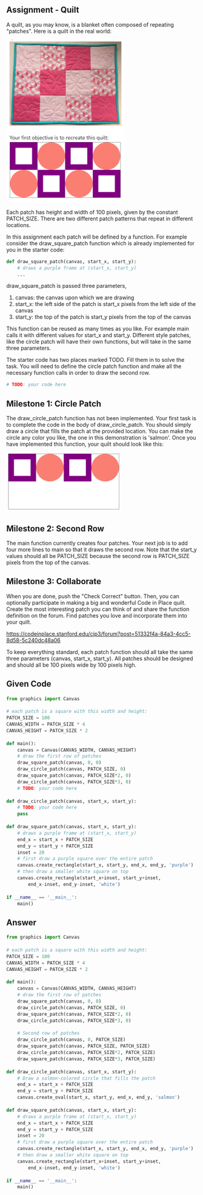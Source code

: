 ## Assignment - Quilt
A quilt, as you may know, is a blanket often composed of repeating "patches". Here is a quilt in the real world:

![alt text](Images/image11.png)

Each patch has height and width of 100 pixels, given by the constant PATCH_SIZE. There are two different patch patterns that repeat in different locations.

In this assignment each patch will be defined by a function. For example consider the draw_square_patch function which is already implemented for you in the starter code:

```python
def draw_square_patch(canvas, start_x, start_y):
    # draws a purple frame at (start_x, start_y)
    ...
```

draw_square_patch is passed three parameters, 
1. canvas: the canvas upon which we are drawing
2. start_x: the left side of the patch is start_x pixels from the left side of the canvas
3. start_y: the top of the patch is start_y pixels from the top of the canvas

This function can be reused as many times as you like. For example main calls it with different values for start_x and start_y. Different style patches, like the circle patch will have their own functions, but will take in the same three parameters.

The starter code has two places marked TODO. Fill them in to solve the task. You will need to define the circle patch function and make all the necessary function calls in order to draw the second row.

```python
# TODO: your code here
```

## Milestone 1: Circle Patch
The draw_circle_patch function has not been implemented. Your first task is to complete the code in the body of draw_circle_patch. You should simply draw a circle that fills the patch at the provided location. You can make the circle any color you like, the one in this demonstration is 'salmon'. Once you have implemented this function, your quilt should look like this:

![alt text](Images/image12.png)

## Milestone 2: Second Row
The main function currently creates four patches. Your next job is to add four more lines to main so that it draws the second row. Note that the start_y values should all be PATCH_SIZE because the second row is PATCH_SIZE pixels from the top of the canvas.

## Milestone 3: Collaborate
When you are done, push the "Check Correct" button. Then, you can optionally participate in making a big and wonderful Code in Place quilt. Create the most interesting patch you can think of and share the function definition on the forum. Find patches you love and incorporate them into your quilt. 

https://codeinplace.stanford.edu/cip3/forum?post=51332f4a-84a3-4cc5-8d58-5c240dc48a06 

To keep everything standard, each patch function should all take the same three parameters (canvas, start_x, start_y). All patches should be designed and should all be 100 pixels wide by 100 pixels high.

## Given Code
```python
from graphics import Canvas

# each patch is a square with this width and height:
PATCH_SIZE = 100
CANVAS_WIDTH = PATCH_SIZE * 4
CANVAS_HEIGHT = PATCH_SIZE * 2

def main():
    canvas = Canvas(CANVAS_WIDTH, CANVAS_HEIGHT)
    # draw the first row of patches
    draw_square_patch(canvas, 0, 0)
    draw_circle_patch(canvas, PATCH_SIZE, 0)
    draw_square_patch(canvas, PATCH_SIZE*2, 0)
    draw_circle_patch(canvas, PATCH_SIZE*3, 0)
    # TODO: your code here
    
def draw_circle_patch(canvas, start_x, start_y):
    # TODO: your code here
    pass

def draw_square_patch(canvas, start_x, start_y):
    # draws a purple frame at (start_x, start_y)
    end_x = start_x + PATCH_SIZE
    end_y = start_y + PATCH_SIZE
    inset = 20
    # first draw a purple square over the entire patch
    canvas.create_rectangle(start_x, start_y, end_x, end_y, 'purple')
    # then draw a smaller white square on top
    canvas.create_rectangle(start_x+inset, start_y+inset, 
        end_x-inset, end_y-inset, 'white')
    
if __name__ == '__main__':
    main()
```

## Answer
```python
from graphics import Canvas

# each patch is a square with this width and height:
PATCH_SIZE = 100
CANVAS_WIDTH = PATCH_SIZE * 4
CANVAS_HEIGHT = PATCH_SIZE * 2

def main():
    canvas = Canvas(CANVAS_WIDTH, CANVAS_HEIGHT)
    # draw the first row of patches
    draw_square_patch(canvas, 0, 0)
    draw_circle_patch(canvas, PATCH_SIZE, 0)
    draw_square_patch(canvas, PATCH_SIZE*2, 0)
    draw_circle_patch(canvas, PATCH_SIZE*3, 0)

    # Second row of patches
    draw_circle_patch(canvas, 0, PATCH_SIZE)
    draw_square_patch(canvas, PATCH_SIZE, PATCH_SIZE)
    draw_circle_patch(canvas, PATCH_SIZE*2, PATCH_SIZE)
    draw_square_patch(canvas, PATCH_SIZE*3, PATCH_SIZE)

def draw_circle_patch(canvas, start_x, start_y):
    # Draw a salmon-colored circle that fills the patch
    end_x = start_x + PATCH_SIZE
    end_y = start_y + PATCH_SIZE
    canvas.create_oval(start_x, start_y, end_x, end_y, 'salmon')

def draw_square_patch(canvas, start_x, start_y):
    # draws a purple frame at (start_x, start_y)
    end_x = start_x + PATCH_SIZE
    end_y = start_y + PATCH_SIZE
    inset = 20
    # first draw a purple square over the entire patch
    canvas.create_rectangle(start_x, start_y, end_x, end_y, 'purple')
    # then draw a smaller white square on top
    canvas.create_rectangle(start_x+inset, start_y+inset, 
        end_x-inset, end_y-inset, 'white')

if __name__ == '__main__':
    main()
```

